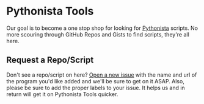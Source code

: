 Pythonista Tools
================

Our goal is to become a one stop shop for looking for [Pythonista](http://omz-software.com/pythonista/) scripts. No more scouring through GitHub Repos and Gists to find scripts, they're all here.

Request a Repo/Script
------------

Don't see a repo/script on here? [Open a new issue](https://github.com/Pythonista-Tools/Pythonista-Tools/issues/new?title=Please+add+this+link+to+Pythonista-Tools&body=URL:+\\nDescription:+) with the name and url of the program you'd like added and we'll be sure to get on it ASAP. Also, please be sure to add the proper labels to your issue. It helps us and in return will get it on Pythonista Tools quicker.
